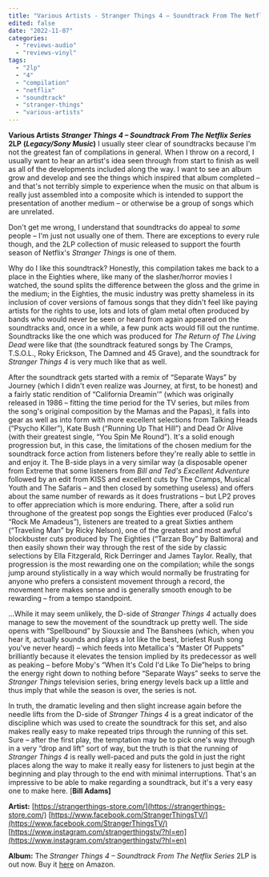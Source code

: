 ```yaml
---
title: "Various Artists - Stranger Things 4 – Soundtrack From The Netflix Series 2LP"
edited: false
date: "2022-11-07"
categories:
  - "reviews-audio"
  - "reviews-vinyl"
tags:
  - "2lp"
  - "4"
  - "compilation"
  - "netflix"
  - "soundtrack"
  - "stranger-things"
  - "various-artists"
---
```


**Various Artists** **_Stranger Things 4 – Soundtrack From The Netflix Series_ 2LP** **(_Legacy/Sony Music_)** I usually steer clear of soundtracks because I'm not the greatest fan of compilations in general. When I throw on a record, I usually want to hear an artist's idea seen through from start to finish as well as all of the developments included along the way. I want to see an album grow and develop and see the things which inspired that album completed – and that's not terribly simple to experience when the music on that album is really just assembled into a composite which is intended to support the presentation of another medium – or otherwise be a group of songs which are unrelated.

Don't get me wrong, I understand that soundtracks do appeal to _some_ people – I'm just not usually one of them. There are exceptions to every rule though, and the 2LP collection of music released to support the fourth season of Netflix's _Stranger Things_ is one of them.

Why do I like this soundtrack? Honestly, this compilation takes me back to a place in the Eighties where, like many of the slasher/horror movies I watched, the sound splits the difference between the gloss and the grime in the medium; in the Eighties, the music industry was pretty shameless in its inclusion of cover versions of famous songs that they didn't feel like paying artists for the rights to use, lots and lots of glam metal often produced by bands who would never be seen or heard from again appeared on the soundtracks and, once in a while, a few punk acts would fill out the runtime. Soundtracks like the one which was produced for _The Return of The Living Dead_ were like that (the soundtrack featured songs by The Cramps, T.S.O.L., Roky Erickson, The Damned and 45 Grave), and the soundtrack for _Stranger Things 4_ is very much like that as well.

After the soundtrack gets started with a remix of “Separate Ways” by Journey (which I didn't even realize was Journey, at first, to be honest) and a fairly static rendition of “California Dreamin'” (which was originally released in 1986 – fitting the time period for the TV series, but miles from the song's original composition by the Mamas and the Papas), it falls into gear as well as into form with more excellent selections from Talking Heads (“Psycho Killer”), Kate Bush (“Running Up That Hill”) and Dead Or Alive (with their greatest single, “You Spin Me Round”). It's a solid enough progression but, in this case, the limitations of the chosen medium for the soundtrack force action from listeners before they're really able to settle in and enjoy it. The B-side plays in a very similar way (a disposable opener from Extreme that some listeners from _Bill and Ted's Excellent Adventure_ followed by an edit from KISS and excellent cuts by The Cramps, Musical Youth and The Safaris – and then closed by something useless) and offers about the same number of rewards as it does frustrations – but LP2 proves to offer appreciation which is more enduring. There, after a solid run throughone of the greatest pop songs the Eighties ever produced (Falco's “Rock Me Amadeus”), listeners are treated to a great Sixties anthem (“Traveling Man” by Ricky Nelson), one of the greatest and most awful blockbuster cuts produced by The Eighties (“Tarzan Boy” by Baltimora) and then easily shown their way through the rest of the side by classic selections by Ella Fitzgerald, Rick Derringer and James Taylor. Really, that progression is the most rewarding one on the compilation; while the songs jump around stylistically in a way which would normally be frustrating for anyone who prefers a consistent movement through a record, the movement here makes sense and is generally smooth enough to be rewarding – from a tempo standpoint.

...While it may seem unlikely, the D-side of _Stranger Things 4_ actually does manage to sew the movement of the soundtrack up pretty well. The side opens with “Spellbound” by Siouxsie and The Banshees (which, when you hear it, actually sounds and plays a lot like the best, briefest Rush song you've never heard) – which feeds into Metallica's “Master Of Puppets” brilliantly because it elevates the tension implied by its predecessor as well as peaking – before Moby's “When It's Cold I'd Like To Die”helps to bring the energy right down to nothing before “Separate Ways” seeks to serve the _Stranger Things_ television series, bring energy levels back up a little and thus imply that while the season is over, the series is not.

In truth, the dramatic leveling and then slight increase again before the needle lifts from the D-side of _Stranger Things 4_ is a great indicator of the discipline which was used to create the soundtrack for this set, and also makes really easy to make repeated trips through the running of this set. Sure – after the first play, the temptation may be to pick one's way through in a very “drop and lift” sort of way, but the truth is that the running of _Stranger Things 4_ is really well-paced and puts the gold in just the right places along the way to make it really easy for listeners to just begin at the beginning and play through to the end with minimal interruptions. That's an impressive to be able to make regarding a soundtrack, but it's a very easy one to make here. \[**Bill Adams\]**

**Artist:** [https://strangerthings-store.com/](https://strangerthings-store.com/) [https://www.facebook.com/StrangerThingsTV/](https://www.facebook.com/StrangerThingsTV/) [https://www.instagram.com/strangerthingstv/?hl=en](https://www.instagram.com/strangerthingstv/?hl=en)

**Album:** The _Stranger Things 4 – Soundtrack From The Netflix Series_ 2LP is out now. Buy it [here](https://www.amazon.ca/Stranger-Things-Soundtrack-Netflix-Season/dp/B0B49CVW21) on Amazon.
